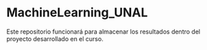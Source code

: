 # MachineLearning_UNAL
Este repositorio funcionará para almacenar los resultados dentro del proyecto desarrollado en el curso.
